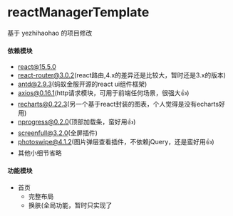# reactManagerTemplate
基于 yezhihaohao 的项目修改

#### 依赖模块
* react@15.5.0
* react-router@3.0.2(react路由,4.x的差异还是比较大，暂时还是3.x的版本)
* antd@2.9.3(蚂蚁金服开源的react ui组件框架)
* axios@0.16.1(http请求模块，可用于前端任何场景，很强大👍)
* recharts@0.22.3(另一个基于react封装的图表，个人觉得是没有echarts好用)
* nprogress@0.2.0(顶部加载条，蛮好用👍)
* screenfull@3.2.0(全屏插件)
* photoswipe@4.1.2(图片弹层查看插件，不依赖jQuery，还是蛮好用👍)
* 其他小细节省略
####

#### 功能模块
* 首页
  * 完整布局
  * 换肤(全局功能，暂时只实现了
####
